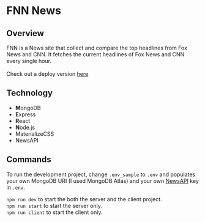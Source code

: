 # FNN News
## Overview
FNN is a News site that collect and compare the top headlines from Fox News and CNN. It fetches the current headlines of Fox News and CNN every single hour.<br/>
<br/>
Check out a deploy version <a href="https://fnn-news.herokuapp.com">here</a>

## Technology
- **M**ongoDB
- **E**xpress
- **R**eact
- **N**ode.js
- MaterializeCSS
- NewsAPI

## Commands
To run the development project, change `.env_sample` to `.env` and populates your own MongoDB URI (I used MongoDB Atlas) and your own <a href="https://newsapi.org">NewsAPI</a> key in `.env`.

`npm run dev` to start the both the server and the client project. <br/>
`npm run start` to start the server only. <br/>
`npm run client` to start the client only. 
